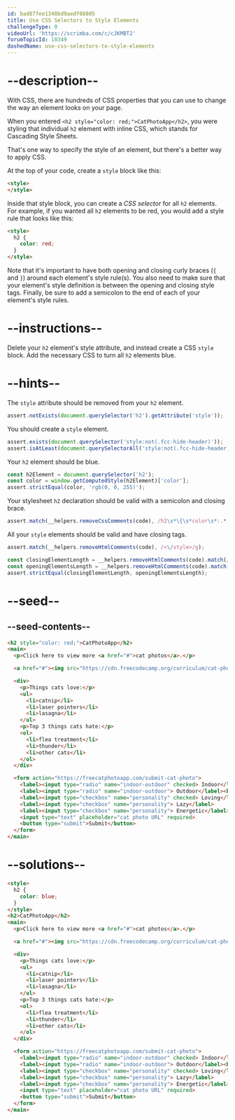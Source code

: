 ```yaml
---
id: bad87fee1348bd9aedf08805
title: Use CSS Selectors to Style Elements
challengeType: 0
videoUrl: 'https://scrimba.com/c/cJKMBT2'
forumTopicId: 18349
dashedName: use-css-selectors-to-style-elements
---
```


# --description--

With CSS, there are hundreds of CSS properties that you can use to change the way an element looks on your page.

When you entered `<h2 style="color: red;">CatPhotoApp</h2>`, you were styling that individual `h2` element with inline CSS, which stands for Cascading Style Sheets.

That's one way to specify the style of an element, but there's a better way to apply CSS.

At the top of your code, create a `style` block like this:

```html
<style>
</style>
```

Inside that style block, you can create a <dfn>CSS selector</dfn> for all `h2` elements. For example, if you wanted all `h2` elements to be red, you would add a style rule that looks like this:

```html
<style>
  h2 {
    color: red;
  }
</style>
```

Note that it's important to have both opening and closing curly braces (`{` and `}`) around each element's style rule(s). You also need to make sure that your element's style definition is between the opening and closing style tags. Finally, be sure to add a semicolon to the end of each of your element's style rules.

# --instructions--

Delete your `h2` element's style attribute, and instead create a CSS `style` block. Add the necessary CSS to turn all `h2` elements blue.

# --hints--

The `style` attribute should be removed from your `h2` element.

```js
assert.notExists(document.querySelector('h2').getAttribute('style'));
```

You should create a `style` element.

```js
assert.exists(document.querySelector('style:not(.fcc-hide-header)'));
assert.isAtLeast(document.querySelectorAll('style:not(.fcc-hide-header)').length, 1);
```

Your `h2` element should be blue.

```js
const h2Element = document.querySelector('h2');
const color = window.getComputedStyle(h2Element)['color']; 
assert.strictEqual(color, 'rgb(0, 0, 255)');
```

Your stylesheet `h2` declaration should be valid with a semicolon and closing brace.

```js
assert.match(__helpers.removeCssComments(code), /h2\s*\{\s*color\s*:.*;\s*\}/g);
```

All your `style` elements should be valid and have closing tags.

```js
assert.match(__helpers.removeHtmlComments(code), /<\/style>/g);

const closingElementLength = __helpers.removeHtmlComments(code).match(/<\/style>/g).length;
const openingElementsLength = __helpers.removeHtmlComments(code).match(/<style((\s)*((type|media|scoped|title|disabled)="[^"]*")?(\s)*)*>/g).length;
assert.strictEqual(closingElementLength, openingElementsLength);
```

# --seed--

## --seed-contents--

```html
<h2 style="color: red;">CatPhotoApp</h2>
<main>
  <p>Click here to view more <a href="#">cat photos</a>.</p>

  <a href="#"><img src="https://cdn.freecodecamp.org/curriculum/cat-photo-app/relaxing-cat.jpg" alt="A cute orange cat lying on its back."></a>

  <div>
    <p>Things cats love:</p>
    <ul>
      <li>catnip</li>
      <li>laser pointers</li>
      <li>lasagna</li>
    </ul>
    <p>Top 3 things cats hate:</p>
    <ol>
      <li>flea treatment</li>
      <li>thunder</li>
      <li>other cats</li>
    </ol>
  </div>

  <form action="https://freecatphotoapp.com/submit-cat-photo">
    <label><input type="radio" name="indoor-outdoor" checked> Indoor</label>
    <label><input type="radio" name="indoor-outdoor"> Outdoor</label><br>
    <label><input type="checkbox" name="personality" checked> Loving</label>
    <label><input type="checkbox" name="personality"> Lazy</label>
    <label><input type="checkbox" name="personality"> Energetic</label><br>
    <input type="text" placeholder="cat photo URL" required>
    <button type="submit">Submit</button>
  </form>
</main>
```

# --solutions--

```html
<style>
  h2 {
    color: blue;
  }
</style>
<h2>CatPhotoApp</h2>
<main>
  <p>Click here to view more <a href="#">cat photos</a>.</p>

  <a href="#"><img src="https://cdn.freecodecamp.org/curriculum/cat-photo-app/relaxing-cat.jpg" alt="A cute orange cat lying on its back."></a>

  <div>
    <p>Things cats love:</p>
    <ul>
      <li>catnip</li>
      <li>laser pointers</li>
      <li>lasagna</li>
    </ul>
    <p>Top 3 things cats hate:</p>
    <ol>
      <li>flea treatment</li>
      <li>thunder</li>
      <li>other cats</li>
    </ol>
  </div>

  <form action="https://freecatphotoapp.com/submit-cat-photo">
    <label><input type="radio" name="indoor-outdoor" checked> Indoor</label>
    <label><input type="radio" name="indoor-outdoor"> Outdoor</label><br>
    <label><input type="checkbox" name="personality" checked> Loving</label>
    <label><input type="checkbox" name="personality"> Lazy</label>
    <label><input type="checkbox" name="personality"> Energetic</label><br>
    <input type="text" placeholder="cat photo URL" required>
    <button type="submit">Submit</button>
  </form>
</main>
```
